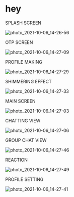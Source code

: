 # hey
SPLASH SCREEN 

![photo_2021-10-06_14-26-56](https://user-images.githubusercontent.com/77827643/136174686-602674c3-48ec-431d-a650-41b8cf458a52.jpg)

OTP SCREEN

![photo_2021-10-06_14-27-09](https://user-images.githubusercontent.com/77827643/136175362-9a5dad40-9ade-4739-b454-f6af7e65bf59.jpg)

PROFILE MAKING

![photo_2021-10-06_14-27-29](https://user-images.githubusercontent.com/77827643/136175502-d7f4279a-2cc1-4e99-bd20-07aac9c6fa13.jpg)

SHIMMERING EFFECT

![photo_2021-10-06_14-27-33](https://user-images.githubusercontent.com/77827643/136175590-e5a43299-5947-4c14-9ac9-d89e077575f3.jpg)

MAIN SCREEN

![photo_2021-10-06_14-27-03](https://user-images.githubusercontent.com/77827643/136175978-a6bb3861-7be2-47cb-8b81-11c4c159e9e4.jpg)

CHATTING VIEW

![photo_2021-10-06_14-27-06](https://user-images.githubusercontent.com/77827643/136176107-784153d7-ec5a-406d-a80f-032312eef527.jpg)

GROUP CHAT VIEW

![photo_2021-10-06_14-27-46](https://user-images.githubusercontent.com/77827643/136176214-7e3482ee-1168-4658-93b6-e5e5a98eb89c.jpg)

REACTION 

![photo_2021-10-06_14-27-49](https://user-images.githubusercontent.com/77827643/136176310-8100f187-ca51-4e86-bca6-803bee9706a6.jpg)

PROFILE SETTING

![photo_2021-10-06_14-27-41](https://user-images.githubusercontent.com/77827643/136176416-300ba202-5f9e-484c-a0a1-39a3a40274dd.jpg)

